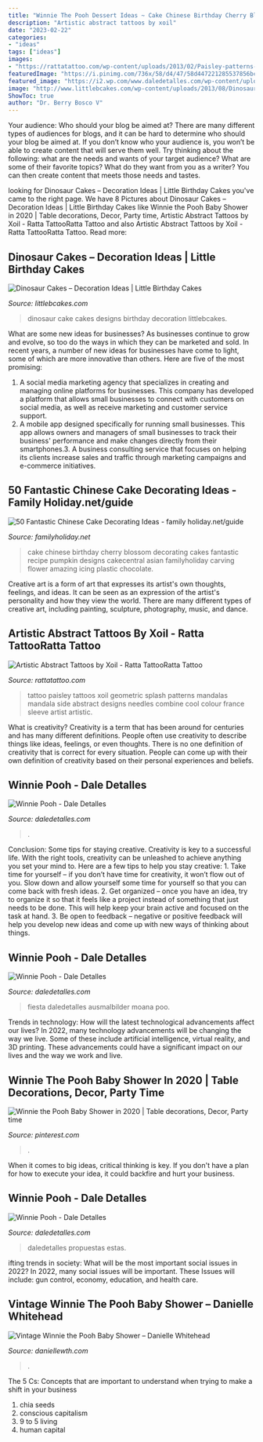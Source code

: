 ```yaml
---
title: "Winnie The Pooh Dessert Ideas ~ Cake Chinese Birthday Cherry Blossom Decorating Cakes Fantastic Recipe Pumpkin Designs Cakecentral Asian Familyholiday Carving Flower Amazing Icing Plastic Chocolate"
description: "Artistic abstract tattoos by xoil"
date: "2023-02-22"
categories:
- "ideas"
tags: ["ideas"]
images:
- "https://rattatattoo.com/wp-content/uploads/2013/02/Paisley-patterns-and-mandalas-combine-with-a-splash-of-color-in-this-geometric-tattoo-by-Xoil-696x928.jpg"
featuredImage: "https://i.pinimg.com/736x/58/d4/47/58d447221285537856bc0c33f0a044ec.jpg"
featured_image: "https://i2.wp.com/www.daledetalles.com/wp-content/uploads/2016/06/8-2.jpg"
image: "http://www.littlebcakes.com/wp-content/uploads/2013/08/Dinosaur-Cake-Designs-958x1024.jpg"
ShowToc: true
author: "Dr. Berry Bosco V"
---
```



Your audience: Who should your blog be aimed at?
There are many different types of audiences for blogs, and it can be hard to determine who should your blog be aimed at. If you don’t know who your audience is, you won’t be able to create content that will serve them well. Try thinking about the following: what are the needs and wants of your target audience? What are some of their favorite topics? What do they want from you as a writer? You can then create content that meets those needs and tastes.

	

		
looking for Dinosaur Cakes – Decoration Ideas | Little Birthday Cakes you've came to the right page. We have 8 Pictures about Dinosaur Cakes – Decoration Ideas | Little Birthday Cakes like Winnie the Pooh Baby Shower in 2020 | Table decorations, Decor, Party time, Artistic Abstract Tattoos by Xoil - Ratta TattooRatta Tattoo and also Artistic Abstract Tattoos by Xoil - Ratta TattooRatta Tattoo. Read more:
		
    
## Dinosaur Cakes – Decoration Ideas | Little Birthday Cakes

<img loading=lazy src="http://www.littlebcakes.com/wp-content/uploads/2013/08/Dinosaur-Cake-Designs-958x1024.jpg" onerror="this.onerror=null;this.src='https://tse4.mm.bing.net/th?id=OIP.9G9gtXKTdVP9Z5vuHCH9FwHaH6&amp;pid=15.1';" alt="Dinosaur Cakes – Decoration Ideas | Little Birthday Cakes">

_Source: littlebcakes.com_

>dinosaur cake cakes designs birthday decoration littlebcakes. 

	

What are some new ideas for businesses?
As businesses continue to grow and evolve, so too do the ways in which they can be marketed and sold. In recent years, a number of new ideas for businesses have come to light, some of which are more innovative than others. Here are five of the most promising:
1. A social media marketing agency that specializes in creating and managing online platforms for businesses. This company has developed a platform that allows small businesses to connect with customers on social media, as well as receive marketing and customer service support.
2. A mobile app designed specifically for running small businesses. This app allows owners and managers of small businesses to track their business' performance and make changes directly from their smartphones.3. A business consulting service that focuses on helping its clients increase sales and traffic through marketing campaigns and e-commerce initiatives.
    
## 50 Fantastic Chinese Cake Decorating Ideas - Family Holiday.net/guide

<img loading=lazy src="http://www.familyholiday.net/wp-content/uploads/2013/12/50-Fantastic-Chinese-Cake-Decorating-Ideas_10.jpeg" onerror="this.onerror=null;this.src='https://tse3.mm.bing.net/th?id=OIP.29WjYQJIlj0-e4NdmDWhIAHaJ6&amp;pid=15.1';" alt="50 Fantastic Chinese Cake Decorating Ideas - family holiday.net/guide">

_Source: familyholiday.net_

>cake chinese birthday cherry blossom decorating cakes fantastic recipe pumpkin designs cakecentral asian familyholiday carving flower amazing icing plastic chocolate. 

	

Creative art is a form of art that expresses its artist's own thoughts, feelings, and ideas. It can be seen as an expression of the artist's personality and how they view the world. There are many different types of creative art, including painting, sculpture, photography, music, and dance.

    
## Artistic Abstract Tattoos By Xoil - Ratta TattooRatta Tattoo

<img loading=lazy src="https://rattatattoo.com/wp-content/uploads/2013/02/Paisley-patterns-and-mandalas-combine-with-a-splash-of-color-in-this-geometric-tattoo-by-Xoil-696x928.jpg" onerror="this.onerror=null;this.src='https://tse4.mm.bing.net/th?id=OIP.MD-yXugCvyUSHScWGz_iKwHaJ4&amp;pid=15.1';" alt="Artistic Abstract Tattoos by Xoil - Ratta TattooRatta Tattoo">

_Source: rattatattoo.com_

>tattoo paisley tattoos xoil geometric splash patterns mandalas mandala side abstract designs needles combine cool colour france sleeve artist artistic. 

	

What is creativity?
Creativity is a term that has been around for centuries and has many different definitions. People often use creativity to describe things like ideas, feelings, or even thoughts. There is no one definition of creativity that is correct for every situation. People can come up with their own definition of creativity based on their personal experiences and beliefs.

    
## Winnie Pooh - Dale Detalles

<img loading=lazy src="https://i1.wp.com/www.daledetalles.com/wp-content/uploads/2016/06/21.jpg" onerror="this.onerror=null;this.src='https://tse3.mm.bing.net/th?id=OIP.FFX-aAOcsDlPKtwasMeXWAHaJ4&amp;pid=15.1';" alt="Winnie Pooh - Dale Detalles">

_Source: daledetalles.com_

>. 

	

Conclusion: Some tips for staying creative.
Creativity is key to a successful life. With the right tools, creativity can be unleashed to achieve anything you set your mind to. Here are a few tips to help you stay creative: 1. Take time for yourself – if you don’t have time for creativity, it won’t flow out of you. Slow down and allow yourself some time for yourself so that you can come back with fresh ideas. 2. Get organized – once you have an idea, try to organize it so that it feels like a project instead of something that just needs to be done. This will help keep your brain active and focused on the task at hand. 3. Be open to feedback – negative or positive feedback will help you develop new ideas and come up with new ways of thinking about things.
    
## Winnie Pooh - Dale Detalles

<img loading=lazy src="https://i2.wp.com/www.daledetalles.com/wp-content/uploads/2016/06/26.jpg?resize=640%2C853" onerror="this.onerror=null;this.src='https://tse4.mm.bing.net/th?id=OIP.QksOdj6ERCYi7WFAyC58EgHaJ3&amp;pid=15.1';" alt="Winnie Pooh - Dale Detalles">

_Source: daledetalles.com_

>fiesta daledetalles ausmalbilder moana poo. 

	

Trends in technology: How will the latest technological advancements affect our lives?
In 2022, many technology advancements will be changing the way we live. Some of these include artificial intelligence, virtual reality, and 3D printing. These advancements could have a significant impact on our lives and the way we work and live.

    
## Winnie The Pooh Baby Shower In 2020 | Table Decorations, Decor, Party Time

<img loading=lazy src="https://i.pinimg.com/736x/58/d4/47/58d447221285537856bc0c33f0a044ec.jpg" onerror="this.onerror=null;this.src='https://tse3.mm.bing.net/th?id=OIP.qNRNaNVK-0amhgVS8nHBEQHaJ3&amp;pid=15.1';" alt="Winnie the Pooh Baby Shower in 2020 | Table decorations, Decor, Party time">

_Source: pinterest.com_

>. 

	

When it comes to big ideas, critical thinking is key. If you don't have a plan for how to execute your idea, it could backfire and hurt your business.

    
## Winnie Pooh - Dale Detalles

<img loading=lazy src="https://i2.wp.com/www.daledetalles.com/wp-content/uploads/2016/06/8-2.jpg" onerror="this.onerror=null;this.src='https://tse1.mm.bing.net/th?id=OIP.nCmial8gVJ5DzNitVV9ocgHaJ4&amp;pid=15.1';" alt="Winnie Pooh - Dale Detalles">

_Source: daledetalles.com_

>daledetalles propuestas estas. 

	

ifting trends in society: What will be the most important social issues in 2022?
In 2022, many social issues will be important. These Issues will include: gun control, economy, education, and health care.

    
## Vintage Winnie The Pooh Baby Shower – Danielle Whitehead

<img loading=lazy src="https://daniellewth.com/wp-content/uploads/2020/08/IMG_6126-1365x2048.jpg" onerror="this.onerror=null;this.src='https://tse4.mm.bing.net/th?id=OIP.noGfJ1Ai1WiUabFCIWD-WwHaLH&amp;pid=15.1';" alt="Vintage Winnie the Pooh Baby Shower – Danielle Whitehead">

_Source: daniellewth.com_

>. 

	

The 5 Cs: Concepts that are important to understand when trying to make a shift in your business
1. chia seeds
2. conscious capitalism
3. 9 to 5 living
4. human capital

